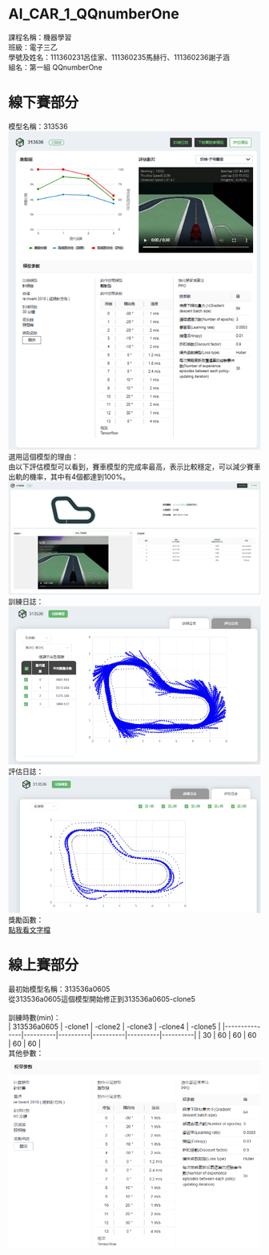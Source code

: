 # AI_CAR_1_QQnumberOne
課程名稱：機器學習<br>
班級：電子三乙<br>
學號及姓名：111360231呂佳家、111360235馬赫行、111360236謝子涵<br>
組名：第一組 QQnumberOne<br>

# 線下賽部分
模型名稱：313536<br>
![Logo](image/313536(1).png)<br>
選用這個模型的理由：<br>
由以下評估模型可以看到，賽車模型的完成率最高，表示比較穩定，可以減少賽車出軌的機率，其中有4個都達到100%。<br>
![Logo](image/313536(2).png)<br>
訓練日誌：<br>
![Logo](image/313536(3).png)<br>
評估日誌：<br>
![Logo](image/313536(4).png)<br>
獎勵函數：<br>
[點我看文字檔](reward%20funtion/313536.txt)<br>

# 線上賽部分
最初始模型名稱：313536a0605<br>
從313536a0605這個模型開始修正到313536a0605-clone5<br>
<br>
訓練時數(min)：<br>
| 313536a0605 | -clone1 | -clone2 | -clone3 | -clone4 | -clone5 |
|---------------|----------|----------|----------|----------|----------|
| 30 | 60 | 60 | 60 | 60 | 60 |
<br>
其他參數：<br>
![Logo](image/313536a%281%29.png)<br>

